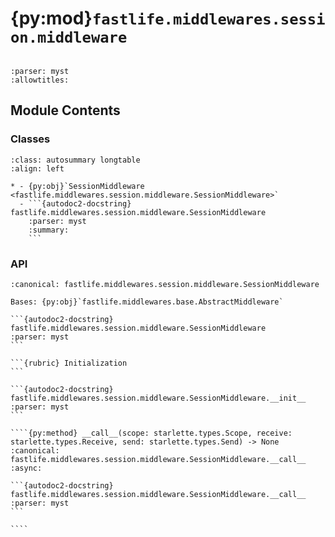 # {py:mod}`fastlife.middlewares.session.middleware`

```{py:module} fastlife.middlewares.session.middleware
```

```{autodoc2-docstring} fastlife.middlewares.session.middleware
:parser: myst
:allowtitles:
```

## Module Contents

### Classes

````{list-table}
:class: autosummary longtable
:align: left

* - {py:obj}`SessionMiddleware <fastlife.middlewares.session.middleware.SessionMiddleware>`
  - ```{autodoc2-docstring} fastlife.middlewares.session.middleware.SessionMiddleware
    :parser: myst
    :summary:
    ```
````

### API

`````{py:class} SessionMiddleware(app: starlette.types.ASGIApp, cookie_name: str, secret_key: str, duration: datetime.timedelta, cookie_path: str = '/', cookie_same_site: typing.Literal[lax, strict, none] = 'lax', cookie_secure: bool = False, cookie_domain: str = '', serializer: typing.Type[fastlife.middlewares.session.serializer.AbsractSessionSerializer] = SignedSessionSerializer)
:canonical: fastlife.middlewares.session.middleware.SessionMiddleware

Bases: {py:obj}`fastlife.middlewares.base.AbstractMiddleware`

```{autodoc2-docstring} fastlife.middlewares.session.middleware.SessionMiddleware
:parser: myst
```

```{rubric} Initialization
```

```{autodoc2-docstring} fastlife.middlewares.session.middleware.SessionMiddleware.__init__
:parser: myst
```

````{py:method} __call__(scope: starlette.types.Scope, receive: starlette.types.Receive, send: starlette.types.Send) -> None
:canonical: fastlife.middlewares.session.middleware.SessionMiddleware.__call__
:async:

```{autodoc2-docstring} fastlife.middlewares.session.middleware.SessionMiddleware.__call__
:parser: myst
```

````

`````
